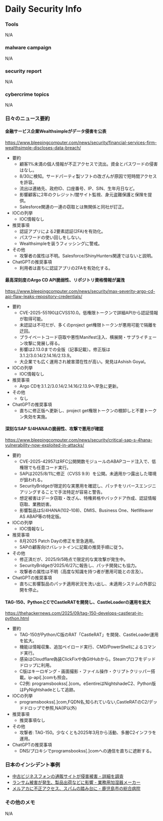 # Daily Security Info

### Tools
N/A

### malware campaign
N/A

### security report
N/A

### cybercrime topics
N/A

### 日々のニュース要約

#### 金融サービス企業Wealthsimpleがデータ侵害を公表
https://www.bleepingcomputer.com/news/security/financial-services-firm-wealthsimple-discloses-data-breach/

- 要約
    - 顧客1%未満の個人情報が不正アクセスで流出。資金とパスワードの侵害はなし。
    - 8/30に検知。サードパーティ製ソフトの改ざんが原因で短時間アクセスを許容。
    - 流出は連絡先、政府ID、口座番号、IP、SIN、生年月日など。
    - 影響顧客に2年のクレジット/闇サイト監視、身元盗難保護と保険を提供。
    - Salesforce関連の一連の窃取とは無関係と同社が訂正。
- IOCの列挙
    - IOC情報なし
- 推奨事項
    - 認証アプリによる2要素認証(2FA)を有効化。
    - パスワードの使い回しをしない。
    - Wealthsimpleを装うフィッシングに警戒。
- その他
    - 攻撃者の属性は不明。Salesforce/ShinyHunters関連ではないと説明。
- ChatGPTの推奨事項
    - 利用者は直ちに認証アプリの2FAを有効化する。

#### 最高深刻度のArgo CD API脆弱性、リポジトリ資格情報が漏洩
https://www.bleepingcomputer.com/news/security/max-severity-argo-cd-api-flaw-leaks-repository-credentials/

- 要約
    - CVE-2025-55190はCVSS10.0。低権限トークンで詳細APIから認証情報が取得可能。
    - 未認証は不可だが、多くのproject get権限トークンが悪用可能で隔離を迂回。
    - プライベートコード窃取や悪性Manifest注入、横展開・サプライチェーン攻撃に発展し得る。
    - 影響は2.13.0までの全版（記事記載）。修正版は3.1.2/3.0.14/2.14.16/2.13.9。
    - 大企業でも広く運用され被害潜在性が高い。発見はAshish Goyal。
- IOCの列挙
    - IOC情報なし
- 推奨事項
    - Argo CDを3.1.2/3.0.14/2.14.16/2.13.9へ早急に更新。
- その他
    - なし
- ChatGPTの推奨事項
    - 直ちに修正版へ更新し、project get権限トークンの棚卸しと不要トークン失効を実施。

#### 深刻なSAP S/4HANAの脆弱性、攻撃で悪用が確認
https://www.bleepingcomputer.com/news/security/critical-sap-s-4hana-vulnerability-now-exploited-in-attacks/

- 要約
    - CVE-2025-42957はRFC公開関数モジュールのABAPコード注入で、低権限でも任意コード実行。
    - SAPは2025/8/11に修正（CVSS 9.9）を公開。未適用かつ露出した環境が狙われる。
    - SecurityBridgeが限定的な実悪用を確認し、パッチをリバースエンジニアリングすることで手法特定が容易と警告。
    - 想定被害はデータ窃取・改ざん、特権昇格やバックドア作成、認証情報窃取、業務妨害。
    - 影響製品はS/4HANA(102–108)、DMIS、Business One、NetWeaver AS ABAP等の特定版。
- IOCの列挙
    - IOC情報なし
- 推奨事項
    - 8月2025 Patch Dayの修正を至急適用。
    - SAPの顧客向けバレットインに記載の推奨手順に従う。
- その他
    - 修正済だが、2025/9/5時点で限定的な実攻撃が発生中。
    - SecurityBridgeが2025/6/27に報告し、パッチ開発にも協力。
    - 攻撃者の属性は不明（高度な知識を持つ者が悪用可能との言及）。
- ChatGPTの推奨事項
    - 直ちに影響製品のパッチ適用状況を洗い出し、未適用システムの外部公開を停止。

#### TAG-150、PythonとCでCastleRATを開発し、CastleLoaderの運用を拡大
https://thehackernews.com/2025/09/tag-150-develops-castlerat-in-python.html

- 要約
    - TAG-150がPython/C版のRAT「CastleRAT」を開発、CastleLoader運用を拡大。
    - 機能は情報収集、追加ペイロード実行、CMD/PowerShellによるコマンド実行。
    - 感染はCloudflare偽装ClickFixや偽GitHubから。Steamプロフをデッドドロップに利用。
    - C版はキーロギング・画面撮影・ファイル操作・クリプトクリッパー搭載。ip-api[.]comも照会。
    - C2例: programsbookss[.]com。eSentireはNightshadeC2、Python版はPyNightshadeとして追跡。
- IOCの列挙
    - programsbookss[.]com,FQDN名,知られていない,CastleRATのC2/デッドドロップで参照,NA(IP以外)
- 推奨事項
    - 推奨事項なし
- その他
    - 攻撃者: TAG-150。少なくとも2025年3月から活動、多層C2インフラを運用。
- ChatGPTの推奨事項
    - DNS/プロキシでprogramsbookss[.]comへの通信を直ちに遮断する。

### 日本のインシデント事例
- [中古ビジネスフォンの通販サイトが侵害被害 - 詳細を調査](https://www.security-next.com/174192)
- [ランサム被害が発生、製品出荷などに影響 - 業務用加湿器メーカー](https://www.security-next.com/174173)
- [メルアカに不正アクセス、スパムの踏み台に - 鹿児島市の総合病院](https://www.security-next.com/174182)

### その他のメモ
N/A